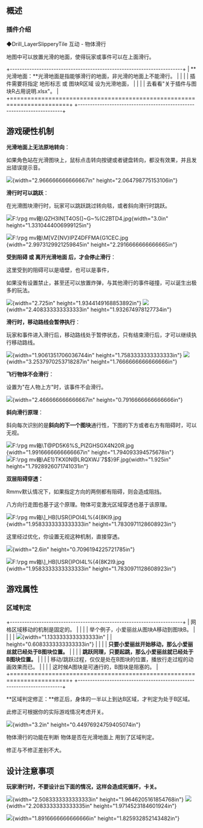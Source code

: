 ## 概述

### 插件介绍

◆Drill_LayerSlipperyTile 互动 - 物体滑行

地图中可以放置光滑的地面，使得玩家或事件可以在上面滑行。

+-----------------------------------------------------------------------+
| **光滑地面：**光滑地面是指能够滑行的地面，非光滑的地面上不能滑行。    |
|                                                                       |
| 插件需要将指定 地形标志 或 图块R区域 设为光滑地面，                   |
|                                                                       |
| 去看看"关于插件与图块R占用说明.xlsx"。                                |
+=======================================================================+
+-----------------------------------------------------------------------+

## 游戏硬性机制

**光滑地面上无法原地转向**：

如果角色站在光滑图块上，鼠标点击转向按键或者键盘转向，都没有效果，并且发出错误提示音。

![](./MediaFolder/media/image1.png){width="2.966666666666667in"
height="2.064798775153106in"}

**滑行时可以跳跃**：

在光滑图块滑行时，玩家可以跳跃跳过转向毯，或者斜向滑行时跳跃。

![F:\\rpg
mv箱\\QZH3IN\[T4OS(\]\~G\~%(C2BTD4.jpg](./MediaFolder/media/image2.jpeg){width="3.0in"
height="1.3310444006999125in"}

![F:\\rpg
mv箱\\M\[VZ{NV}IPZ4DFFMA{G1CEC.jpg](./MediaFolder/media/image3.jpeg){width="2.9973129921259845in"
height="2.2916666666666665in"}

**受到阻碍 或 离开光滑地面 后，才会停止滑行**：

这里受到的阻碍可以是墙壁，也可以是事件，

如果没有设置禁止，甚至还可以放置炸弹，与其他滑行的事件碰撞，可以诞生出极多的玩法。

![](./MediaFolder/media/image4.png){width="2.725in"
height="1.9344149168853892in"}
![](./MediaFolder/media/image5.png){width="2.408333333333333in"
height="1.932674978127734in"}

**滑行时，移动路线会暂停执行**：

玩家和事件进入滑行后，移动路线处于暂停状态，只有结束滑行后，才可以继续执行移动路线。

![](./MediaFolder/media/image6.png){width="1.9061351706036744in"
height="1.7583333333333333in"}
![](./MediaFolder/media/image7.png){width="3.2537970253718287in"
height="1.7666666666666666in"}

**飞行物体不会滑行**：

设置为"在人物上方"时，该事件不会滑行。

![](./MediaFolder/media/image8.png){width="2.466666666666667in"
height="0.7916666666666666in"}

**斜向滑行原理**：

斜向每次识别的是**斜向的下一个图块**通行性，下图的下方或者右方有阻碍时，可以无视。

![F:\\rpg
mv箱\\T\@PD5K6%S_PIZGHSGX4N20R.jpg](./MediaFolder/media/image9.jpeg){width="1.9916666666666667in"
height="1.794093394575678in"}![F:\\rpg
mv箱\\AE1}TKX0N\@LRQXWJ\`7\$\$}9F.jpg](./MediaFolder/media/image10.jpeg){width="1.925in"
height="1.7928926071741031in"}

**双层阻碍穿透：**

Rmmv默认情况下，如果指定方向的两侧都有阻碍，则会造成阻挡。

八方向行走图也基于这个原理。物体可变激光区域穿透也基于该原理。

![F:\\rpg
mv箱\\\]\_HB\[USR{)POI4L%{4{8KI9.jpg](./MediaFolder/media/image11.jpeg){width="1.9583333333333333in"
height="1.7830971128608923in"}

这里经过优化，你设置无视这种机制，直接穿透。

![](./MediaFolder/media/image12.png){width="2.6in"
height="0.7096194225721785in"}

![F:\\rpg
mv箱\\\]\_HB\[USR{)POI4L%{4{8K2I9.jpg](./MediaFolder/media/image13.jpeg){width="1.9583333333333333in"
height="1.7830971128608923in"}

## 游戏属性

### 区域判定

+-----------------------------------------------------------------------+
| 网格区域移动的机制是固定的。                                          |
|                                                                       |
| 举个例子，小爱丽丝从图块A移动到图块B。                                |
|                                                                       |
| ![](./MediaFolder/media/image14.png){width="1.1333333333333333in"     |
| height="0.6083333333333333in"}                                        |
|                                                                       |
| **只要小爱丽丝开始移动，那么小爱丽丝就已经处于B图块位置。**           |
|                                                                       |
| **跳跃同理，只要起跳，那么小爱丽丝就已经处于B图块位置。**             |
|                                                                       |
| 移动/跳跃过程，仅仅是处在B图块的位置，播放行走过程的动画效果而已。    |
|                                                                       |
| 这时候A图块是可通行的，B图块是阻塞的。                                |
+=======================================================================+
+-----------------------------------------------------------------------+

**区域判定修正：**修正后，身体的一半以上到达B区域，才判定为处于B区域。

此修正可根据你的实际游戏情况考虑开关。

![](./MediaFolder/media/image15.png){width="3.2in"
height="0.44976924759405074in"}

物体滑行的功能在判断 物体是否在光滑地面上 用到了区域判定。

修正与不修正差别不大。

## 设计注意事项

**玩家滑行时，不要设计出下面的情况，这样会造成死循环，卡关。**

![](./MediaFolder/media/image16.png){width="2.5083333333333333in"
height="1.9646205161854768in"}
![](./MediaFolder/media/image17.png){width="2.2083333333333335in"
height="1.9714523184601924in"}

![](./MediaFolder/media/image18.png){width="1.8916666666666666in"
height="1.825932852143482in"}
